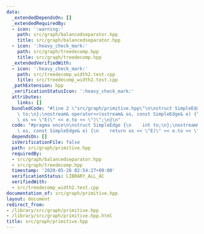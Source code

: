 ```yaml
---
data:
  _extendedDependsOn: []
  _extendedRequiredBy:
  - icon: ':warning:'
    path: src/graph/balancedseparator.hpp
    title: src/graph/balancedseparator.hpp
  - icon: ':heavy_check_mark:'
    path: src/graph/treedecomp.hpp
    title: src/graph/treedecomp.hpp
  _extendedVerifiedWith:
  - icon: ':heavy_check_mark:'
    path: src/treedecomp_width2.test.cpp
    title: src/treedecomp_width2.test.cpp
  _pathExtension: hpp
  _verificationStatusIcon: ':heavy_check_mark:'
  attributes:
    links: []
  bundledCode: "#line 2 \"src/graph/primitive.hpp\"\n\nstruct SimpleEdge {\n    int\
    \ to;\n};\nostream& operator<<(ostream& os, const SimpleEdge& e) {\n    return\
    \ os << \"E(\" << e.to << \")\";\n}\n"
  code: "#pragma once\n\nstruct SimpleEdge {\n    int to;\n};\nostream& operator<<(ostream&\
    \ os, const SimpleEdge& e) {\n    return os << \"E(\" << e.to << \")\";\n}\n"
  dependsOn: []
  isVerificationFile: false
  path: src/graph/primitive.hpp
  requiredBy:
  - src/graph/balancedseparator.hpp
  - src/graph/treedecomp.hpp
  timestamp: '2020-05-26 02:54:27+09:00'
  verificationStatus: LIBRARY_ALL_AC
  verifiedWith:
  - src/treedecomp_width2.test.cpp
documentation_of: src/graph/primitive.hpp
layout: document
redirect_from:
- /library/src/graph/primitive.hpp
- /library/src/graph/primitive.hpp.html
title: src/graph/primitive.hpp
---
```

